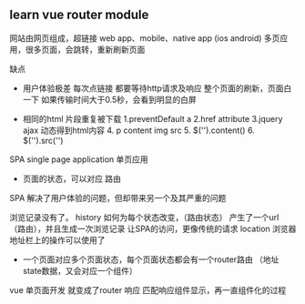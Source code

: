 ## learn vue router module
网站由网页组成，超链接
web app、mobile、native app (ios android)
多页应用，很多页面，会跳转，重新刷新页面


缺点
- 用户体验极差
    每次点链接  都要等待http请求及响应
    整个页面的刷新，页面白一下
    如果传输时间大于0.5秒，会看到明显的白屏
    
- 相同的html 片段重复被下载
  1.preventDefault a 
  2.href attribute
  3.jquery ajax  动态得到html内容
  4. p content img src 
  5. $('').content()
  6. $('').src('')

SPA single page application
单页应用
- 页面的状态，可以对应  路由

SPA 解决了用户体验的问题，但却带来另一个及其严重的问题

浏览记录没有了。
history 
如何为每个状态改变，（路由状态） 产生了一个url （路由），并且生成一次浏览记录
让SPA的访问，更像传统的请求
location 浏览器地址栏上的操作可以使用了

- 一个页面对应多个页面状态，每个页面状态都会有一个router路由 （地址 state数据，又会对应一个组件）

vue 单页面开发 就变成了router 响应 匹配响应组件显示，再一直组件化的过程









